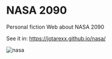 # NASA 2090

Personal fiction Web about NASA 2090

See it in: https://jotarexx.github.io/nasa/

![nasa](https://user-images.githubusercontent.com/63475312/151686012-0526b9a1-45f2-4391-bafe-9e898119d194.png)



